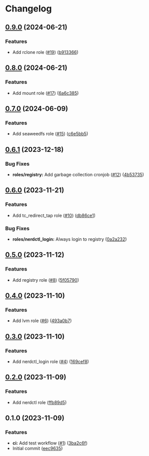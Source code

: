 # Changelog

## [0.9.0](https://github.com/hostinger/ansible-collection-common/compare/v0.8.0...v0.9.0) (2024-06-21)


### Features

* Add rclone role ([#19](https://github.com/hostinger/ansible-collection-common/issues/19)) ([b913366](https://github.com/hostinger/ansible-collection-common/commit/b913366748de35686abc3871ed73316608434ae7))

## [0.8.0](https://github.com/hostinger/ansible-collection-common/compare/v0.7.0...v0.8.0) (2024-06-21)


### Features

* Add mount role ([#17](https://github.com/hostinger/ansible-collection-common/issues/17)) ([6a6c385](https://github.com/hostinger/ansible-collection-common/commit/6a6c385e90fbde0d9de65243ebe3b66403026aa2))

## [0.7.0](https://github.com/hostinger/ansible-collection-common/compare/v0.6.1...v0.7.0) (2024-06-09)


### Features

* Add seaweedfs role ([#15](https://github.com/hostinger/ansible-collection-common/issues/15)) ([c6e5bb5](https://github.com/hostinger/ansible-collection-common/commit/c6e5bb58a6ce35c847b1ee70d807767938a02bb1))

## [0.6.1](https://github.com/hostinger/ansible-collection-common/compare/v0.6.0...v0.6.1) (2023-12-18)


### Bug Fixes

* **roles/registry:** Add garbage collection cronjob ([#12](https://github.com/hostinger/ansible-collection-common/issues/12)) ([4b53735](https://github.com/hostinger/ansible-collection-common/commit/4b537351dfc28caafd9942bf682c800b68616363))

## [0.6.0](https://github.com/hostinger/ansible-collection-common/compare/v0.5.0...v0.6.0) (2023-11-21)


### Features

* Add tc_redirect_tap role ([#10](https://github.com/hostinger/ansible-collection-common/issues/10)) ([db86ce1](https://github.com/hostinger/ansible-collection-common/commit/db86ce1d171432a37224627928aed6868c45ec73))


### Bug Fixes

* **roles/nerdctl_login:** Always login to registry ([0a2a232](https://github.com/hostinger/ansible-collection-common/commit/0a2a232b7011b5135a263607483a6bfb6d5727ab))

## [0.5.0](https://github.com/hostinger/ansible-collection-common/compare/v0.4.0...v0.5.0) (2023-11-12)


### Features

* Add registry role ([#8](https://github.com/hostinger/ansible-collection-common/issues/8)) ([5f05790](https://github.com/hostinger/ansible-collection-common/commit/5f05790602781c6b26b90a98a805e1de0bc1424e))

## [0.4.0](https://github.com/hostinger/ansible-collection-common/compare/v0.3.0...v0.4.0) (2023-11-10)


### Features

* Add lvm role ([#6](https://github.com/hostinger/ansible-collection-common/issues/6)) ([493a0b7](https://github.com/hostinger/ansible-collection-common/commit/493a0b73796bea1dede1d1710588b9524d8fc3bc))

## [0.3.0](https://github.com/hostinger/ansible-collection-common/compare/v0.2.0...v0.3.0) (2023-11-10)


### Features

* Add nerdctl_login role ([#4](https://github.com/hostinger/ansible-collection-common/issues/4)) ([169cef8](https://github.com/hostinger/ansible-collection-common/commit/169cef870080c6530961c3e34d7eef616920750b))

## [0.2.0](https://github.com/hostinger/ansible-collection-common/compare/v0.1.0...v0.2.0) (2023-11-09)


### Features

* Add nerdctl role ([ffb89d5](https://github.com/hostinger/ansible-collection-common/commit/ffb89d57540a7af44173363eca10e3f7da0fed66))

## 0.1.0 (2023-11-09)


### Features

* **ci:** Add test workflow ([#1](https://github.com/hostinger/ansible-collection-common/issues/1)) ([3ba2c6f](https://github.com/hostinger/ansible-collection-common/commit/3ba2c6f48d6c993794ae6bc6ae4916978c4e5690))
* Initial commit ([eec9635](https://github.com/hostinger/ansible-collection-common/commit/eec96359db09662b5058ae53987b2498b4945adb))
